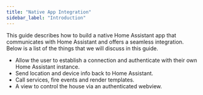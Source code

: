 ```yaml
---
title: "Native App Integration"
sidebar_label: "Introduction"
---
```


This guide describes how to build a native Home Assistant app that communicates with Home Assistant and offers a seamless integration. Below is a list of the things that we will discuss in this guide.

- Allow the user to establish a connection and authenticate with their own Home Assistant instance.
- Send location and device info back to Home Assistant.
- Call services, fire events and render templates.
- A view to control the house via an authenticated webview.

